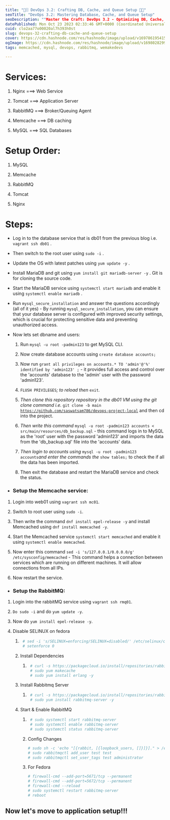 ```yaml
---
title: "🚀🗄️ DevOps 3.2: Crafting DB, Cache, and Queue Setup 💾🔗"
seoTitle: "DevOps 3.2: Mastering Database, Cache, and Queue Setup"
seoDescription: ""Master the Craft: DevOps 3.2 - Optimizing DB, Cache, and Queue Setup for Seamless Performance. Elevate Your DevOps Skills!""
datePublished: Mon Oct 23 2023 02:33:46 GMT+0000 (Coordinated Universal Time)
cuid: clo2aa77o00020al7h393h0st
slug: devops-32-crafting-db-cache-and-queue-setup
cover: https://cdn.hashnode.com/res/hashnode/image/upload/v1697861954150/5265ed53-c671-4530-ac76-b593db057816.jpeg
ogImage: https://cdn.hashnode.com/res/hashnode/image/upload/v1698028299460/9582ee6e-e239-4c73-8803-0938c638a0df.jpeg
tags: memcached, mysql, devops, rabbitmq, wemakedevs

---
```


# Services:

1. Nginx ===&gt; Web Service
    
2. Tomcat ===&gt; Application Server
    
3. RabbitMQ ===&gt; Broker/Queuing Agent
    
4. Memcache ===&gt; DB caching
    
5. MySQL ===&gt; SQL Databases
    

# Setup Order:

1. MySQL
    
2. Memcache
    
3. RabbitMQ
    
4. Tomcat
    
5. Nginx
    

# Steps:

* Log in to the database service that is db01 from the previous blog i.e. `vagrant ssh db01` .
    
* Then switch to the root user using `sudo -i` .
    
* Update the OS with latest patches using `yum update -y` .
    
* Install MariaDB and git using `yum install git mariadb-server -y` . Git is for cloning the source code.
    
* Start the MariaDB service using `systemctl start mariadb` and enable it using `systemctl enable mariadb` .
    
* Run `mysql_secure_installation` and answer the questions accordingly (all of it yes) - By running `mysql_secure_installation`, you can ensure that your database server is configured with improved security settings, which is crucial for protecting sensitive data and preventing unauthorized access.
    
* Now lets set dbname and users:
    
    1. Run `mysql -u root -padmin123` to get MySQL CLI.
        
    2. Now create database accounts using `create database accounts;`
        
    3. Now run `grant all privileges on accounts.* TO 'admin'@'%' identified by 'admin123' ;` - it provides full access and control over the 'accounts' database to the 'admin' user with the password 'admin123'.
        
    4. `FLUSH PRIVILEGES`*; to reload then* `exit`*.*
        
    5. *Then clone this repository repository in the db01 VM using the git clone command i.e.* `git clone -b main` [`https://github.com/saswatsam786/devops-project-local`](https://github.com/saswatsam786/devops-project-local) and then cd into the project.
        
    6. *Then write this command* `mysql -u root -padmin123 accounts < src/main/resources/db_backup.sql` - this command logs in to MySQL as the 'root' user with the password 'admin123' and imports the data from the 'db\_backup.sql' file into the 'accounts' data.
        
    7. *Then login to accounts using* `mysql -u root -padmin123 accounts`*and enter the commands the* `show tables;` to check the if all the data has been imported.
        
    8. Then exit the database and restart the MariaDB service and check the status.
        
* ### Setup the Memcache service:
    

1. Login into web01 using `vagrant ssh mc01`.
    
2. Switch to root user using `sudo -i`.
    
3. Then write the command `dnf install epel-release -y` and install Memcached using `dnf install memcached -y`.
    
4. Start the Memcached service `systemctl start memcached` and enable it using `systemctl enable memcached`.
    
5. Now enter this command `sed -i 's/127.0.0.1/0.0.0.0/g' /etc/sysconfig/memcached` - This command helps a connection between services which are running on different machines. It will allow connections from all IPs.
    
6. Now restart the service.
    

* ### Setup the RabbitMQ:
    

1. Login into the rabbitMQ service using `vagrant ssh rmq01`.
    
2. `Do sudo -i` and do `yum update -y`.
    
3. Now do `yum install epel-release -y`.
    
4. Disable SELINUX on fedora
    
    1. ```bash
        # sed -i 's/SELINUX=enforcing/SELINUX=disabled/' /etc/selinux/config
        # setenforce 0
        ```
        
    2. Install Dependencies
        
        1. ```bash
            # curl -s https://packagecloud.io/install/repositories/rabbitmq/erlang/script.rpm.sh | sudo bash # sudo yum clean all
            # sudo yum makecache
            # sudo yum install erlang -y
            ```
            
    3. Install Rabbitmq Server
        
        1. ```bash
            # curl -s https://packagecloud.io/install/repositories/rabbitmq/rabbitmq-server/script.rpm.sh | sudo bash 
            # sudo yum install rabbitmq-server -y
            ```
            
    4. Start & Enable RabbitMQ
        
        1. ```bash
            # sudo systemctl start rabbitmq-server
            # sudo systemctl enable rabbitmq-server
            # sudo systemctl status rabbitmq-server
            ```
            
        2. Config Changes
            
            ```bash
            # sudo sh -c 'echo "[{rabbit, [{loopback_users, []}]}]." > /etc/rabbitmq/rabbitmq.config' 
            # sudo rabbitmqctl add_user test test
            # sudo rabbitmqctl set_user_tags test administrator
            ```
            
        3. For Fedora
            
            ```bash
            # firewall-cmd --add-port=5671/tcp --permanent
            # firewall-cmd --add-port=5672/tcp --permanent
            # firewall-cmd --reload
            # sudo systemctl restart rabbitmq-server
            # reboot
            ```
            

## Now let's move to application setup!!!